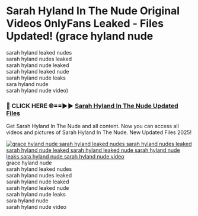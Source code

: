# Sarah Hyland In The Nude Original Videos 0nlyFans Leaked - Files Updated! (grace hyland nude<br>
sarah hyland leaked nudes<br>
sarah hyland nudes leaked<br>
sarah hyland nude leaked<br>
sarah hyland leaked nude<br>
sarah hyland nude leaks<br>
sara hyland nude<br>
sarah hyland nude video)

<h3>🔴 CLICK HERE 🌐==►► <a href="https://tinyurl.com/2p9ay9w9" rel="nofollow">Sarah Hyland In The Nude Updated Files</a></h3>

Get Sarah Hyland In The Nude and all content. Now you can access all videos and pictures of Sarah Hyland In The Nude. New Updated Files 2025!

[![grace hyland nude<br>
sarah hyland leaked nudes<br>
sarah hyland nudes leaked<br>
sarah hyland nude leaked<br>
sarah hyland leaked nude<br>
sarah hyland nude leaks<br>
sara hyland nude<br>
sarah hyland nude video](https://i.imgur.com/KQgVmj3.gif)](https://tinyurl.com/2p9ay9w9)
grace hyland nude<br>
sarah hyland leaked nudes<br>
sarah hyland nudes leaked<br>
sarah hyland nude leaked<br>
sarah hyland leaked nude<br>
sarah hyland nude leaks<br>
sara hyland nude<br>
sarah hyland nude video